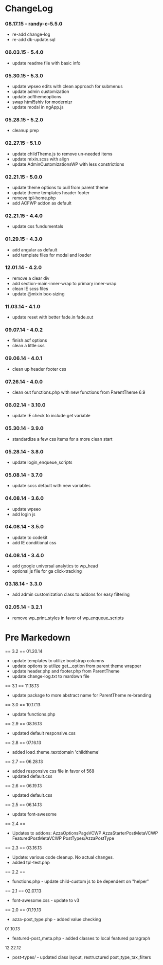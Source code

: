 ChangeLog
====================

### 08.17.15 - randy-c-5.5.0
- re-add change-log
- re-add db-update.sql

### 06.03.15 - 5.4.0
- update readme file with basic info

### 05.30.15 - 5.3.0
- update wpseo edits with clean approach for submenus
- update admin customization
- update acfthemeoptions
- swap html5shiv for modernizr
- update modal in ngApp.js

### 05.28.15 - 5.2.0
- cleanup prep

### 02.27.15 - 5.1.0
- update childTheme.js to remove un-needed items
- update mixin.scss with align
- update AdminCustomizationsWP with less constrictions

### 02.21.15 - 5.0.0
- update theme options to pull from parent theme
- update theme templates header footer
- remove tpl-home.php
- add ACFWP addon as default

### 02.21.15 - 4.4.0
- update css fundumentals

### 01.29.15 - 4.3.0
- add angular as default
- add template files for modal and loader

### 12.01.14 - 4.2.0
- remove a clear div
- add section-main-inner-wrap to primary inner-wrap
- clean IE scss files
- update @mixin box-sizing

### 11.03.14 - 4.1.0
- update reset with better fade.in fade.out

### 09.07.14 - 4.0.2
- finish acf options
- clean a little css

### 09.06.14 - 4.0.1
- clean up header footer css

### 07.26.14 - 4.0.0
- clean out functions.php with new functions from ParentTheme 6.9

### 06.02.14 - 3.10.0
- update IE check to include get variable

### 05.30.14 - 3.9.0
- standardize a few css items for a more clean start

### 05.28.14 - 3.8.0
- update login_enqueue_scripts

### 05.08.14 - 3.7.0
- update scss default with new variables

### 04.08.14 - 3.6.0
- update wpseo
- add login js

### 04.08.14 - 3.5.0
- update to codekit
- add IE conditional css

### 04.08.14 - 3.4.0
- add google universal analytics to wp_head
- optional js file for ga click-tracking

### 03.18.14 - 3.3.0
- add admin customization class to addons for easy filtering

### 02.05.14 - 3.2.1
- remove wp_print_styles in favor of wp_enqueue_scripts

Pre Markedown
====================

== 3.2 ==
01.20.14
- update templates to utilize bootstrap columns
- update options to utilize get__option from parent theme wrapper
- update header.php and footer.php from ParentTheme
- update change-log.txt to mardown file

== 3.1 ==
11.18.13
- update package to more abstract name for ParentTheme re-branding

== 3.0 ==
10.17.13
- update functions.php

== 2.9 ==
08.16.13
- updated default responsive.css

== 2.8 ==
07.16.13
- added load_theme_textdomain 'childtheme'

== 2.7 ==
06.28.13
- added responsive css file in favor of 568
- updated default.css

== 2.6 ==
06.19.13
- updated default.css

== 2.5 ==
06.14.13
- update font-awesome

== 2.4 ==
- Updates to addons:
	AzzaOptionsPageVCWP
	AzzaStarterPostMetaVCWP
	FeaturedPostMetaVCWP
	PostTypes/AzzaPostType

== 2.3 ==
03.16.13
- Update: various code cleanup. No actual changes.
- added tpl-test.php

== 2.2 ==
- functions.php - update child-custom js to be dependent on "helper"

== 2.1 ==
02.07.13
- font-awesome.css - update to v3

== 2.0 ==
01.19.13
- azza-post_type.php - added value checking

01.10.13
- featured-post_meta.php - added classes to local featured paragraph

12.22.12
- post-types/ - updated class layout, restructured post_type_tax_filters
